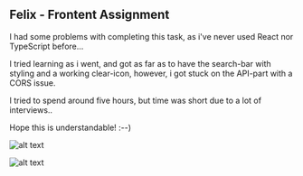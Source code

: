 ## Felix - Frontent Assignment

I had some problems with completing this task, as i've never used React nor TypeScript before...

I tried learning as i went, and got as far as to have the search-bar with styling and a working clear-icon,
however, i got stuck on the API-part with a CORS issue.

I tried to spend around five hours, but time was short due to a lot of interviews..

Hope this is understandable! :--)

![alt text]("https://github.com/zamFe/Frontend-Assignment/blob/main/images/search_unfocused.png?raw=true")

![alt text]("https://github.com/zamFe/Frontend-Assignment/blob/main/images/search_focused.png?raw=true")
